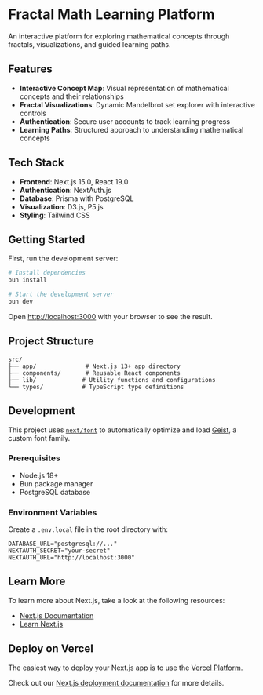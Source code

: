 # Fractal Math Learning Platform

An interactive platform for exploring mathematical concepts through fractals, visualizations, and guided learning paths.

## Features

- **Interactive Concept Map**: Visual representation of mathematical concepts and their relationships
- **Fractal Visualizations**: Dynamic Mandelbrot set explorer with interactive controls
- **Authentication**: Secure user accounts to track learning progress
- **Learning Paths**: Structured approach to understanding mathematical concepts

## Tech Stack

- **Frontend**: Next.js 15.0, React 19.0
- **Authentication**: NextAuth.js
- **Database**: Prisma with PostgreSQL
- **Visualization**: D3.js, P5.js
- **Styling**: Tailwind CSS

## Getting Started

First, run the development server:

```bash
# Install dependencies
bun install

# Start the development server
bun dev
```

Open [http://localhost:3000](http://localhost:3000) with your browser to see the result.

## Project Structure

```
src/
├── app/              # Next.js 13+ app directory
├── components/       # Reusable React components
├── lib/             # Utility functions and configurations
└── types/           # TypeScript type definitions
```

## Development

This project uses [`next/font`](https://nextjs.org/docs/app/building-your-application/optimizing/fonts) to automatically optimize and load [Geist](https://vercel.com/font), a custom font family.

### Prerequisites

- Node.js 18+
- Bun package manager
- PostgreSQL database

### Environment Variables

Create a `.env.local` file in the root directory with:

```
DATABASE_URL="postgresql://..."
NEXTAUTH_SECRET="your-secret"
NEXTAUTH_URL="http://localhost:3000"
```

## Learn More

To learn more about Next.js, take a look at the following resources:

- [Next.js Documentation](https://nextjs.org/docs)
- [Learn Next.js](https://nextjs.org/learn)

## Deploy on Vercel

The easiest way to deploy your Next.js app is to use the [Vercel Platform](https://vercel.com/new?utm_medium=default-template&filter=next.js&utm_source=create-next-app&utm_campaign=create-next-app-readme).

Check out our [Next.js deployment documentation](https://nextjs.org/docs/app/building-your-application/deploying) for more details.
